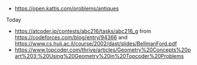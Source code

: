 * https://open.kattis.com/problems/antiques

Today

* https://atcoder.jp/contests/abc216/tasks/abc216_g from https://codeforces.com/blog/entry/94366 and https://www.cs.huji.ac.il/course/2002/dast/slides/BellmanFord.pdf
* https://www.topcoder.com/thrive/articles/Geometry%20Concepts%20part%203:%20Using%20Geometry%20in%20Topcoder%20Problems
